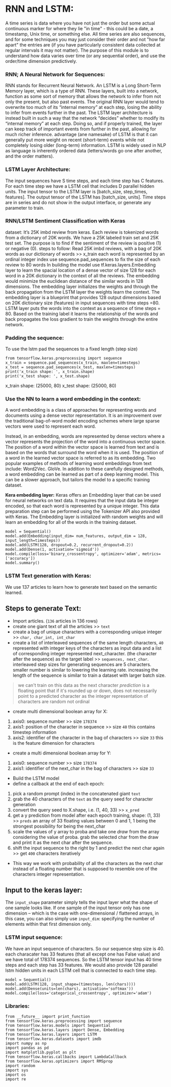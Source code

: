 # RNN and LSTM:
A time series is data where you have not just the order but some actual continuous marker for where they lie "in time" - this could be a date, a timestamp, Unix time, or something else. All time series are also sequences, and for some techniques you may just consider their order and not "how far apart" the entries are (if you have particularly consistent data collected at regular intervals it may not matter). The purpose of this module is to understand how data varies over time (or any sequential order), and use the order/time dimension predictively.
### RNN; A Neural Network for Sequences:
RNN stands for Recurrent Neural Network. An LSTM is a Long Short-Term Memory layer, which is a type of RNN. These layers, built into a network, function as some sort of memory that allows the network to infer from not only the present, but also past events. The original RNN layer would tend to overwrite too much of its “internal memory” at each step, losing the ability to infer from events further in the past. The LSTM layer architecture is instead built in such a way that the network “decides” whether to modify its “internal memory” at each step. Doing so, and if properly trained, the layer can keep track of important events from further in the past, allowing for much richer inference. advantage (ane namesake) of LSTM is that it can generally put more weight on recent (short-term) events while not completely losing older (long-term) information. LSTM is widely used in NLP as  language is inherently ordered data (letters/words go one after another, and the order matters).
### LSTM Layer Architecture:
The input sequences have S time steps, and each time step has C features. For each time step we have a LSTM cell that includes D parallel hidden units. The input tensor to the LSTM layer is [batch_size, step_times, features]. The output tensor of the LSTM has [batch_size, units]. Time steps are in series and do not show in the output interface, or generate any parameter to train.
### RNN/LSTM Sentiment Classification with Keras
dataset: It’s 25K imbd review from keras. Each review is tokenized words from a dictionary of 20K words. We have a 25K labeled train set and 25K test set. The purpose is to find if the sentiment of the review is positive (1) or negative (0).
steps to follow:
Read 25K imbd reviews, with a bag of 20K words as our dictionary of words >> x_train
each word is represented by an ordinal integer index
use sequence.pad_sequences to fix the size of each review to 80 words
In building the model use tf.keras.layers.Embedding layer to learn the spacial location of a dense vector of size 128 for each word in a 20K dictionary in the context of all the reviews. The embedding would minimize the euclidean distance of the similar words in 128 dimensions. The embedding layer initializes the weights and through the back propagation from the LSTM layer the weights learn the context. The embedding layer is a blueprint that provides 128 output dimensions based on 20K dictionary size (features) in input sequences with time steps =80.
LSTM layer puts the words into the context as a sequence of time steps = 80. Based on the training label it learns the relationship of the words and back propagates the loss gradient to train the weights through the entire network.
### Padding the sequence:
To use the lstm pad the sequences to a fixed length (step size)
```
from tensorflow.keras.preprocessing import sequence
x_train = sequence.pad_sequences(x_train, maxlen=timesteps)
x_test = sequence.pad_sequences(x_test, maxlen=timesteps)
print('x_train shape: ', x_train.shape)
print('x_test shape: ', x_test.shape)
```
x_train shape:  (25000, 80)
x_test shape:  (25000, 80)

### Use the NN to learn a word embedding in the context:
A word embedding is a class of approaches for representing words and documents using a dense vector representation. It is an improvement over the traditional bag-of-word model encoding schemes where large sparse vectors were used to represent each word. 

Instead, in an embedding, words are represented by dense vectors where a vector represents the projection of the word into a continuous vector space. The position of a word within the vector space is learned from text and is based on the words that surround the word when it is used. The position of a word in the learned vector space is referred to as its embedding. Two popular examples of methods of learning word embeddings from text include: Word2Vec. GloVe. In addition to these carefully designed methods, a word embedding can be learned as part of a deep learning model. This can be a slower approach, but tailors the model to a specific training dataset.

**Kera embedding layer:** Keras offers an Embedding layer that can be used for neural networks on text data. It requires that the input data be integer encoded, so that each word is represented by a unique integer. This data preparation step can be performed using the Tokenizer API also provided with Keras. The Embedding layer is initialized with random weights and will learn an embedding for all of the words in the training dataset.
```
model = Sequential()
model.add(Embedding(input_dim= num_features, output_dim = 128, input_length=timesteps))
model.add(LSTM(128, dropout=0.2, recurrent_dropout=0.2))
model.add(Dense(1, activation='sigmoid'))
model.compile(loss='binary_crossentropy', optimizer='adam', metrics=['accuracy'])
model.summary()
```
### LSTM Text generation with Keras:
We use 137 articles to learn how to generate text based on the semantic learned.
## Steps to generate Text:
* Import articles. (`136` articles in 136 rows)
* create one giant text of all the articles >> `text`
* create a bag of unique characters with a corresponding unique integer >> `char, char_int, int_char`
* create a list of interleaved sequences of the same length characters, `40` represented with integer keys of the characters as input data and a list of corresponding integer represented next_character. (the character after the sequence) as the target label >> `sequences, next_char`.
interleaved step sizes for generating sequences are 5 characters. smaller number is similar to lowering the learning rate. increasing the length of the sequence is similar to train a dataset with larger batch size.
> we can't train on this data as the next character *prediction* is a floating point that if it's rounded up or down, does not necessarily point to a predicted character as the integer representation of characters are random not ordinal
* create multi dimensional boolean array for X: 
1. axis0: sequence number >> size `178374`
2. axis1: position of the character in sequence >> size `40` this contains timestep information
3. axis2: identifier of the character in the bag of characters >> size `33` this is the feature dimension for characters
* create a multi dimensional boolean array for Y:
1. axis0: sequence number >> size `178374`
2. axis1: identifier of the next_char in the bag of characters >> size `33`
* Build the LSTM model
* define a callback at the end of each epoch:
1. pick a random prompt (index) in the concatenated giant `text`
2. grab the 40 characters of the `text` as the query seed for character generation
3. convert the query seed to X.shape, i.e. (1, 40, 33) >> `x_pred`
4. get a y prediction from model after each epoch training, shape: (1, 33) >> `preds` an array of 33 floating values between 0 and 1, 1 being the strongest possibility for being the next_char
5. scale the values of y array to proba and take one *draw* from the array considering the value of proba. grab the selected char from the draw and print it as the next char after the sequence.
6. shift the input sequence to the right by 1 and predict the next char again >> get `400` characters iteratively
* This way we work with probability of all the characters as the next char instead of a floating number that is supposed to resemble one of the characters integer representation.

## Input to the keras layer:

The `input_shape` parameter simply tells the input layer what the shape of one sample looks like.
If one sample of the input tensor only has one dimension – which is the case with one-dimensional / flattened arrays, in this case, you can also simply use `input_dim`: specifying the number of elements within that first dimension only.
### LSTM input sequence:
We have an input sequence of characters. So our sequence step size is 40. each characater has 33 features (that all except one has False value) and we have total of 178374 sequences. So the LSTM tensor input has 40 time steps and each step has 33 features. We would also provide 128 parallel lstm hidden units in each LSTM cell that is connected to each time step.
```
model = Sequential()
model.add(LSTM(128, input_shape=(timesteps, len(chars))))
model.add(Dense(units=len(chars), activation='softmax'))
model.compile(loss='categorical_crossentropy', optimizer='adam')
```
### Libraries:
```
from __future__ import print_function
from tensorflow.keras.preprocessing import sequence
from tensorflow.keras.models import Sequential
from tensorflow.keras.layers import Dense, Embedding
from tensorflow.keras.layers import LSTM
from tensorflow.keras.datasets import imdb
import numpy as np
import pandas as pd
import matplotlib.pyplot as plt
from tensorflow.keras.callbacks import LambdaCallback
from tensorflow.keras.optimizers import RMSprop
import random
import sys
import os
import re
```

